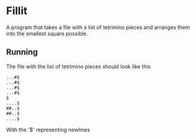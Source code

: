 # Fillit

A program that takes a file with a list of tetrimino pieces and arranges them into the smallest square possible.

## Running

The file with the list of tetrimino pieces should look like this
```
...#$
...#$
...#$
...#$
$
....$
##..$
##..$
....$
```
With the '$' representing newlines
